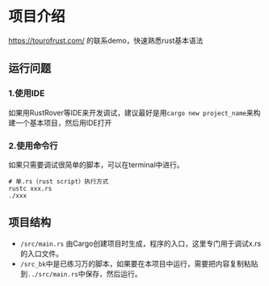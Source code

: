# 项目介绍

https://tourofrust.com/ 的联系demo，快速熟悉rust基本语法

## 运行问题

### 1.使用IDE
如果用RustRover等IDE来开发调试，建议最好是用`cargo new project_name`来构建一个基本项目，然后用IDE打开

### 2.使用命令行
如果只需要调试很简单的脚本，可以在terminal中进行。
```shell
# 单.rs（rust script）执行方式
rustc xxx.rs
./xxx
```

## 项目结构

- `/src/main.rs` 由Cargo创建项目时生成，程序的入口，这里专门用于调试x.rs的入口文件。
- `/src_bk`中是已练习万的脚本，如果要在本项目中运行，需要把内容复制粘贴到`../src/main.rs`中保存，然后运行。
